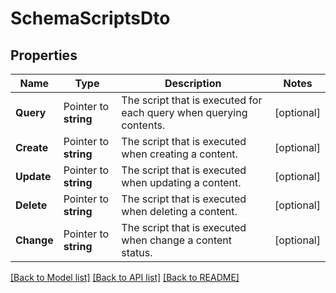 # SchemaScriptsDto

## Properties

Name | Type | Description | Notes
------------ | ------------- | ------------- | -------------
**Query** | Pointer to **string** | The script that is executed for each query when querying contents. | [optional] 
**Create** | Pointer to **string** | The script that is executed when creating a content. | [optional] 
**Update** | Pointer to **string** | The script that is executed when updating a content. | [optional] 
**Delete** | Pointer to **string** | The script that is executed when deleting a content. | [optional] 
**Change** | Pointer to **string** | The script that is executed when change a content status. | [optional] 

[[Back to Model list]](../README.md#documentation-for-models) [[Back to API list]](../README.md#documentation-for-api-endpoints) [[Back to README]](../README.md)


